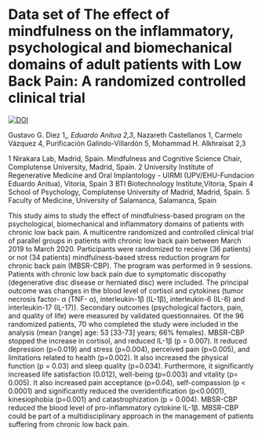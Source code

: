 # Data set of The effect of mindfulness on the inflammatory, psychological and biomechanical domains of adult patients with Low Back Pain: A randomized controlled clinical trial

[![DOI](https://zenodo.org/badge/DOI/10.5281/zenodo.6793420.svg)](https://doi.org/10.5281/zenodo.6793420)

Gustavo G. Diez 1,*, Eduardo Anitua 2,3*, Nazareth Castellanos 1, Carmelo Vázquez 4, Purificación Galindo-Villardón 5, Mohammad H. Alkhraisat 2,3

1 Nirakara Lab, Madrid, Spain. Mindfulness and Cognitive Science Chair, Complutense University, Madrid, Spain.
2 University Institute of Regenerative Medicine and Oral Implantology - UIRMI (UPV/EHU-Fundacion Eduardo Anitua), Vitoria, Spain
3 BTI Biotechnology Institute,Vitoria, Spain
4 School of Psychology, Complutense University of Madrid, Madrid, Spain.
5 Faculty of Medicine, University of Salamanca, Salamanca, Spain




This study aims to study the effect of mindfulness-based program on the psychological, biomechanical and inflammatory domains of patients with chronic low back pain. A multicentre randomized and controlled clinical trial of parallel groups in patients with chronic low back pain between March 2019 to March 2020. Participants were randomized to receive (36 patients) or not (34 patients) mindfulness-based stress reduction program for chronic back pain (MBSR-CBP). The program was performed in 9 sessions. Patients with chronic low back pain due to symptomatic discopathy (degenerative disc disease or herniated disc) were included. The principal outcome was changes in the blood level of cortisol and cytokines (tumor necrosis factor- α (TNF- α), interleukin-1β (IL-1β), interleukin-6 (IL-6) and interleukin-17 (IL-17)). Secondary outcomes (psychological factors, pain, and quality of life) were measured by validated questionnaires. Of the 96 randomized patients, 70 who completed the study were included in the analysis (mean [range] age: 53 [33-73] years; 66% females). MBSR-CBP stopped the increase in cortisol,  and reduced IL-1β (p = 0.007). It reduced depression (p=0.019) and stress (p=0.004), perceived pain (p=0.005), and limitations related to health (p=0.002). It also increased the physical function (p = 0.03) and sleep quality (p=0.034). Furthermore, it significantly increased life satisfaction (0.012), well-being (p=0.003) and vitality (p= 0.005). It also increased pain acceptance (p=0.04), self-compassion (p < 0.0001) and significantly reduced the overidentification (p<0.0001), kinesiophobia (p=0.001) and catastrophization (p = 0.004).  MBSR-CBP reduced the blood level of pro-inflammatory cytokine IL-1β. MBSR-CBP could be part of a multidisciplinary approach in the management of patients suffering from chronic low back pain.


